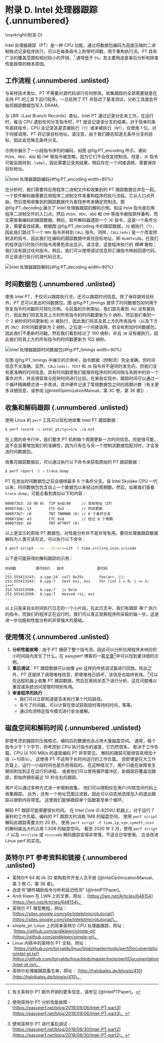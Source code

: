 # 附录 D. Intel 处理器跟踪 {.unnumbered}

\markright{附录 D}

Intel 处理器跟踪（PT）是一种 CPU 功能，通过将数据包编码为高度压缩的二进制格式记录程序执行，可以在每条指令上附带时间戳，用于重构执行流。PT 具有广泛的覆盖范围和相对较小的开销，[^1] 通常低于 `5%`。其主要用途是事后分析和排查性能故障的根本原因。

## 工作流程 {.unnumbered .unlisted}

与采样技术类似，PT 不需要对源代码进行任何修改。收集跟踪的全部需要就是在支持 PT 的工具下运行程序。一旦启用了 PT 并启动了基准测试，分析工具就会开始将跟踪数据包写入 DRAM。

与 LBR（Last Branch Records）类似，Intel PT 通过记录分支来工作。在运行时，每当 CPU 遇到任何分支指令时，PT 就会记录该分支的结果。对于简单的条件跳转指令，CPU 会记录其是否被执行（`T`）或未被执行（`NT`），仅使用 1 位。对于间接调用，PT 将记录目标地址。请注意，由于我们静态知道无条件分支的目标，因此会忽略无条件分支。

示例中展示了一小段指令序列的编码，如图 @fig:PT_encoding 所示。诸如 `PUSH`、`MOV`、`ADD` 和 `CMP` 等指令被忽略，因为它们不会改变控制流。但是，`JE` 指令可能会跳转到 `.label`，因此需要记录其结果。稍后存在一个间接调用，需要保存目标地址。

![Intel 处理器跟踪编码](https://raw.githubusercontent.com/dendibakh/perf-book/main/img/appendix-D/PT_encoding.jpg){#fig:PT_encoding width=80%}

在分析时，我们需要将应用程序二进制文件和收集到的 PT 跟踪数据合并在一起。一个软件解码器需要应用程序二进制文件来重构程序的执行流程。它从入口点开始，然后使用收集到的跟踪数据作为查找参考来确定控制流。图 @fig:PT_decoding 展示了 Intel 处理器跟踪的解码示例。假设 `PUSH` 指令是应用程序二进制文件的入口点。然后 `PUSH`、`MOV`、`ADD` 和 `CMP` 等指令被按原样重构，而无需查看编码的跟踪数据。稍后，软件解码器遇到一个 `JE` 指令，这是一个条件分支，需要查找结果。根据图 @fig:PT_decoding 中的跟踪数据，`JE` 被执行（`T`），因此我们跳过下一个 `MOV` 指令并转到 `CALL` 指令。同样，`CALL(edx)` 是一个改变控制流的指令，因此我们在编码的跟踪数据中查找目标地址，即 `0x407e1d8`。在我们的程序运行时执行的指令用黄色突出显示。请注意，这是程序执行的 *精确* 重构；我们没有跳过任何指令。稍后，我们可以使用调试信息将汇编指令映射回源代码，并记录逐行执行的源代码日志。

![Intel 处理器跟踪解码](https://raw.githubusercontent.com/dendibakh/perf-book/main/img/appendix-D/PT_decoding.jpg){#fig:PT_decoding width=90%}

## 时间数据包 {.unnumbered .unlisted}

使用 Intel PT，不仅可以跟踪执行流，还可以跟踪时间信息。除了保存跳转目标外，PT 还可以发出时间数据包。图 @fig:PT_timings 提供了时间数据包如何用于恢复指令时间戳的可视化示例。与前面的示例类似，我们首先看到 `JNZ` 没有被执行，因此我们将其及其上方的所有指令的时间戳更新为 0 纳秒。然后我们看到一个 2 纳秒的时间更新和 `JE` 被执行，因此我们将其及其上方的所有指令（以及下方的 `JNZ`）的时间戳更新为 2 纳秒。之后是一个间接调用，但没有附加时间数据包，因此我们不更新时间戳。然后我们看到经过了 100 纳秒，并且 `JB` 没有被执行，因此我们将其上方的所有指令的时间戳更新为 102 纳秒。

![Intel 处理器跟踪时间数据包](https://raw.githubusercontent.com/dendibakh/perf-book/main/img/appendix-D/PT_timings.jpg){#fig:PT_timings width=90%}

在图 @fig:PT_timings 中展示的示例中，指令数据（控制流）完全准确，但时间信息不太准确。显然，`CALL(edx)`、`TEST` 和 `JB` 指令并不是同时发生的，但我们没有更准确的时间信息。具有时间戳使我们能够将程序的时间间隔与系统中的另一个事件对齐，并且很容易与挂钟时间进行比较。在某些实现中，跟踪时间可以通过一个循环精确模式进一步改进，其中硬件记录了常规数据包之间的周期计数（有关更多详细信息，请参阅 [@IntelOptimizationManual，第 3C 卷，第 36 章]）.

## 收集和解码跟踪 {.unnumbered .unlisted}

使用 Linux 的 `perf` 工具可以轻松地收集 Intel PT 跟踪数据：

```bash
$ perf record -e intel_pt/cyc=1/u ./a.out
```

在上面的命令行中，我们要求 PT 机制每个周期更新一次时间信息。但是很可能，这不会显著增加我们的准确性，因为只有在与另一个控制流数据包配对时，才会发送时间数据包。

收集完跟踪数据后，可以通过执行以下命令来获取原始的 PT 跟踪数据：

```bash
$ perf report -D > trace.dump
```

PT 在发出时间数据包之前会捆绑最多 6 个条件分支。自 Intel Skylake CPU 一代以来，时间数据包包含自上一个数据包以来经过的周期数。然后，如果我们查看 `trace.dump`，可能会看到类似以下的内容：

```
000073b3: 2d 98 8c  TIP 0x8c98     // 目标地址（IP）
000073b6: 13        CYC 0x2        // 时间更新
000073b7: c0        TNT TNNNNN (6) // 6 个条件分支
000073b8: 43        CYC 0x8        // 经过 8 个周期
000073b9: b6        TNT NTTNTT (6)
```

以上是显示的原始 PT 数据包，对性能分析并不是非常有用。要将处理器跟踪数据解码为人类可读形式，可以执行以下命令：

```bash
$ perf script --ns --itrace=i1t -F time,srcline,insn,srccode
```

以下是可能获得的解码跟踪的示例：

```
时间戳         源代码行   指令               源代码
...
253.555413143:  a.cpp:24  call 0x35c       foo(arr, j);
253.555413143:  b.cpp:7   test esi, esi    for (int i = 0; i <= n; i++)
253.555413508:  b.cpp:7   js 0x1e
253.555413508:  b.cpp:7   movsxd rsi, esi
...
```

以上只是来自长时间执行日志的一个小片段。在此日志中，我们有跟踪 *每个* 执行的指令，而我们的程序正在运行时。我们可以真正观察程序所采取的每一步。这是进一步功能和性能分析的非常强大的基础。

## 使用情况 {.unnumbered .unlisted}

1. **分析性能故障**：由于 PT 捕获了整个指令流，因此可以分析应用程序未响应的小时间段内发生了什么。在 easyperf 博客的一篇[文章](https://easyperf.net/blog/2019/09/06/Intel-PT-part3)[^2]中可以找到更详细的示例。
2. **事后调试**：PT 跟踪数据可以由像 `gdb` 这样的传统调试器进行回放。除此之外，PT 还提供了调用堆栈信息，即使堆栈已损坏，该信息也始终有效。[^3]可以在远程机器上收集 PT 跟踪数据，然后在离线状态下进行分析。这在问题难以重现或系统访问受限时特别有用。
3. **审查程序的执行**：
   - 我们可以立即知道是否未执行某个代码路径。
   - 多亏了时间戳，可以计算在尝试获取锁时等待的时间，等等。
   - 通过检测特定指令模式进行安全缓解。

## 磁盘空间和解码时间 {.unnumbered .unlisted}

即使考虑到跟踪的压缩格式，编码后的数据也会占用大量磁盘空间。 通常，每个指令少于 1 个字节，但考虑到 CPU 执行指令的速度，它仍然很多。 取决于工作负载，CPU 以 100 MB/s 的速度编码 PT 非常常见。 解码的跟踪可能很容易增加十倍（~1GB/s）。 这使得 PT 不适用于长时间运行的工作负载。 但即使是在大工作负载上，运行一小段时间也是负担得起的。 在这种情况下，用户只能在故障发生期间附加到正在运行的进程。 或者他们可以使用循环缓冲区，新跟踪将覆盖旧跟踪，即始终拥有最近 10 秒左右的跟踪。

用户可以通过多种方式进一步限制收集。 他们可以限制仅在用户/内核空间代码上收集跟踪。 此外，还有一个地址范围过滤器，因此可以动态地选择加入和退出跟踪以限制内存带宽。 这使我们能够跟踪单个函数甚至单个循环。

解码 PT 跟踪可能需要很长时间。 在 Intel Core i5-8259U 机器上，对于运行 7 毫秒的工作负载，编码的 PT 跟踪大约消耗 1MB 的磁盘空间。 使用 `perf script` 解码此跟踪需要大约 20 秒。 使用 `perf script -F time,ip,sym,symoff,insn` 的解码输出大约占用 1.3GB 的磁盘空间。 截至 2020 年 2 月，使用 `perf script -F` 以及 `+srcline` 或 `+srccode` 解码跟踪变得非常慢，不适合日常使用。 应该改进 Linux perf 的实现。

[TODO]: 2020年2月：Intel-VTune-Profiler对PT的支持仍处于实验阶段。但今天有一种使用Intel-PT的专有分析类型。

## 英特尔 PT 参考资料和链接 {.unnumbered .unlisted}

* 英特尔® 64 和 IA-32 架构软件开发人员手册 [@IntelOptimizationManual，第 3 卷 C，第 36 章]。
* 白皮书“硬件辅助指令分析和延迟检测” [@IntelPTPaper]。
* Andi Kleen 在 LWN 上的文章，网址： [https://lwn.net/Articles/648154](https://lwn.net/Articles/648154)。
* 英特尔 PT 微型教程，网址： [https://sites.google.com/site/intelptmicrotutorial/](https://sites.google.com/site/intelptmicrotutorial/)。
* simple_pt: Linux 上的简单英特尔 CPU 处理器跟踪，网址：
 [https://github.com/andikleen/simple-pt](https://github.com/andikleen/simple-pt)。
* Linux 内核中的英特尔 PT 文档，网址：
 [https://github.com/torvalds/linux/blob/master/tools/perf/Documentation/intel-pt.txt](https://github.com/torvalds/linux/blob/master/tools/perf/Documentation/intel-pt.txt)。
* 英特尔处理器跟踪备忘单，网址： [http://halobates.de/blog/p/410](http://halobates.de/blog/p/410)。

[^1]: 有关英特尔 PT 额外开销的更多信息，请参见 [@IntelPTPaper]。
[^2]: 使用英特尔 PT 分析性能故障 - [https://easyperf.net/blog/2019/09/06/Intel-PT-part3](https://easyperf.net/blog/2019/09/06/Intel-PT-part3)。
[^3]: 使用英特尔 PT 进行事后调试 - [https://easyperf.net/blog/2019/08/30/Intel-PT-part2](https://easyperf.net/blog/2019/08/30/Intel-PT-part2)。
